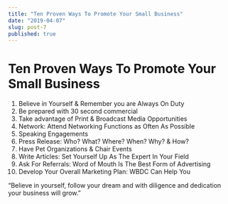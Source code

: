 ```yaml
---
title: "Ten Proven Ways To Promote Your Small Business"
date: "2019-04-07"
slug: post-7
published: true
---
```

<!-- markdownlint-disable MD033 -->

# Ten Proven Ways To Promote Your Small Business
1. Believe in Yourself & Remember you are Always On Duty
2. Be prepared with 30 second commercial
3. Take advantage of Print & Broadcast Media Opportunities
4. Network: Attend Networking Functions as Often As Possible
5. Speaking Engagements
6. Press Release: Who? What? Where? When? Why? & How?
7. Have Pet Organizations & Chair Events
8. Write Articles: Set Yourself Up As The Expert In Your Field
9. Ask For Referrals: Word of Mouth Is The Best Form of Advertising
10. Develop Your Overall Marketing Plan: WBDC Can Help You

“Believe in yourself, follow your dream and with diligence and dedication your business will grow.”